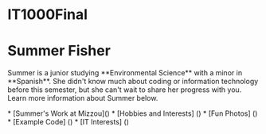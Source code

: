 # IT1000Final


<h1>Summer Fisher</h1>
<p>Summer is a junior studying **Environmental Science** with a minor in **Spanish**. She didn't know much about coding or information technology before this semester, but she can't wait to share her progress with you. Learn more information about Summer below. </p>
* [Summer's Work at Mizzou]()
* [Hobbies and Interests] ()
* [Fun Photos] ()
* [Example Code] ()
* [IT Interests] ()




